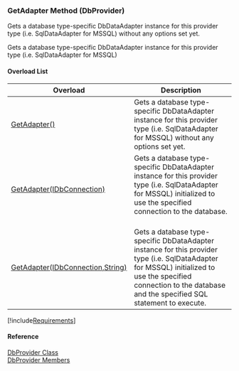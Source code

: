 ﻿### GetAdapter Method (DbProvider)

Gets a database type-specific DbDataAdapter instance for this provider type (i.e. SqlDataAdapter for MSSQL) without any options set yet.

Gets a database type-specific DbDataAdapter instance for this provider type (i.e. SqlDataAdapter for MSSQL)

#### Overload List

| Overload | Description |
| --- | --- |
| [GetAdapter()](FChoice.Common~FChoice.Common.Data.DbProvider~GetAdapter().md) | Gets a database type-specific DbDataAdapter instance for this provider type (i.e. SqlDataAdapter for MSSQL) without any options set yet.   |
| [GetAdapter(IDbConnection)](FChoice.Common~FChoice.Common.Data.DbProvider~GetAdapter(IDbConnection).md) | Gets a database type-specific DbDataAdapter instance for this provider type (i.e. SqlDataAdapter for MSSQL) initialized to use the specified connection to the database.   |
| [GetAdapter(IDbConnection,String)](FChoice.Common~FChoice.Common.Data.DbProvider~GetAdapter(IDbConnection,String).md) | Gets a database type-specific DbDataAdapter instance for this provider type (i.e. SqlDataAdapter for MSSQL) initialized to use the specified connection to the database and the specified SQL statement to execute.   |

[!include[Requirements](../partials/requirements.md)]

#### Reference

[DbProvider Class](FChoice.Common~FChoice.Common.Data.DbProvider.md)  
[DbProvider Members](FChoice.Common~FChoice.Common.Data.DbProvider_members.md)